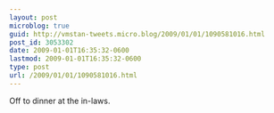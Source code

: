 ```yaml
---
layout: post
microblog: true
guid: http://vmstan-tweets.micro.blog/2009/01/01/1090581016.html
post_id: 3053302
date: 2009-01-01T16:35:32-0600
lastmod: 2009-01-01T16:35:32-0600
type: post
url: /2009/01/01/1090581016.html
---
```

Off to dinner at the in-laws.
